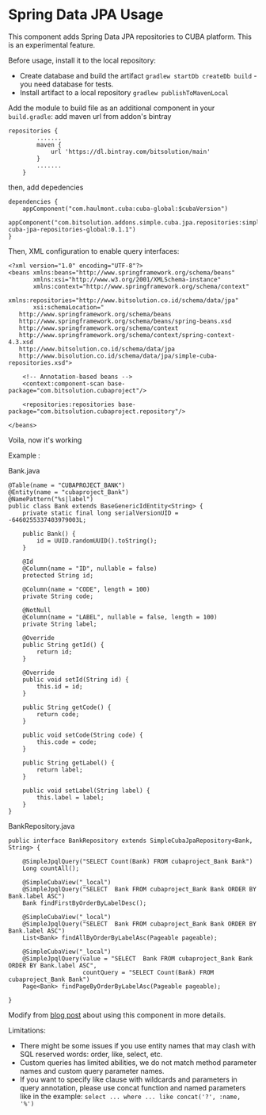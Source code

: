 # Spring Data JPA Usage

This component adds Spring Data JPA repositories to CUBA platform. This is an experimental feature.

Before usage, install it to the local repository:
* Create database and build the artifact `gradlew startDb createDb build` - you need database for tests.
* Install artifact to a local repository `gradlew publishToMavenLocal`

Add the module to build file as an additional component in your `build.gradle`:
add maven url from addon's bintray
```
repositories {
        .......
        maven {
            url 'https://dl.bintray.com/bitsolution/main'
        }
        .......        
    }
```

then, add depedencies

```
dependencies {
    appComponent("com.haulmont.cuba:cuba-global:$cubaVersion")
    appComponent("com.bitsolution.addons.simple.cuba.jpa.repositories:simple-cuba-jpa-repositories-global:0.1.1")
}
```

Then, XML configuration to enable query interfaces:

```
<?xml version="1.0" encoding="UTF-8"?>
<beans xmlns:beans="http://www.springframework.org/schema/beans"
       xmlns:xsi="http://www.w3.org/2001/XMLSchema-instance"
       xmlns:context="http://www.springframework.org/schema/context"
       xmlns:repositories="http://www.bitsolution.co.id/schema/data/jpa"
       xsi:schemaLocation="
   http://www.springframework.org/schema/beans
   http://www.springframework.org/schema/beans/spring-beans.xsd
   http://www.springframework.org/schema/context
   http://www.springframework.org/schema/context/spring-context-4.3.xsd
   http://www.bitsolution.co.id/schema/data/jpa
   http://www.bisolution.co.id/schema/data/jpa/simple-cuba-repositories.xsd">

    <!-- Annotation-based beans -->
    <context:component-scan base-package="com.bitsolution.cubaproject"/>
    
    <repositories:repositories base-package="com.bitsolution.cubaproject.repository"/>

</beans>

```
Voila, now it's working

Example :

Bank.java

```
@Table(name = "CUBAPROJECT_BANK")
@Entity(name = "cubaproject_Bank")
@NamePattern("%s|label")
public class Bank extends BaseGenericIdEntity<String> {
    private static final long serialVersionUID = -6460255337403979003L;

    public Bank() {
        id = UUID.randomUUID().toString();
    }

    @Id
    @Column(name = "ID", nullable = false)
    protected String id;

    @Column(name = "CODE", length = 100)
    private String code;

    @NotNull
    @Column(name = "LABEL", nullable = false, length = 100)
    private String label;

    @Override
    public String getId() {
        return id;
    }

    @Override
    public void setId(String id) {
        this.id = id;
    }

    public String getCode() {
        return code;
    }

    public void setCode(String code) {
        this.code = code;
    }

    public String getLabel() {
        return label;
    }

    public void setLabel(String label) {
        this.label = label;
    }    
}
```

BankRepository.java
```
public interface BankRepository extends SimpleCubaJpaRepository<Bank, String> {

    @SimpleJpqlQuery("SELECT Count(Bank) FROM cubaproject_Bank Bank")
    Long countAll();

    @SimpleCubaView("_local")
    @SimpleJpqlQuery("SELECT  Bank FROM cubaproject_Bank Bank ORDER BY Bank.label ASC")
    Bank findFirstByOrderByLabelDesc();

    @SimpleCubaView("_local")
    @SimpleJpqlQuery("SELECT  Bank FROM cubaproject_Bank Bank ORDER BY Bank.label ASC")
    List<Bank> findAllByOrderByLabelAsc(Pageable pageable);

    @SimpleCubaView("_local")
    @SimpleJpqlQuery(value = "SELECT  Bank FROM cubaproject_Bank Bank ORDER BY Bank.label ASC",
                     countQuery = "SELECT Count(Bank) FROM cubaproject_Bank Bank")
    Page<Bank> findPageByOrderByLabelAsc(Pageable pageable);

}
```

Modify from [blog post](https://www.cuba-platform.com/blog/spring-query-interfaces-in-cuba) about using this component in more details.

Limitations:
* There might be some issues if you use entity names that may clash with SQL reserved words: order, like, select, etc.
* Custom queries has limited abilities, we do not match method parameter names and custom query parameter names.
* If you want to specify like clause with wildcards and parameters in query annotation, please use concat function and named parameters like in the example: `select ... where ... like concat('?', :name, '%')`
